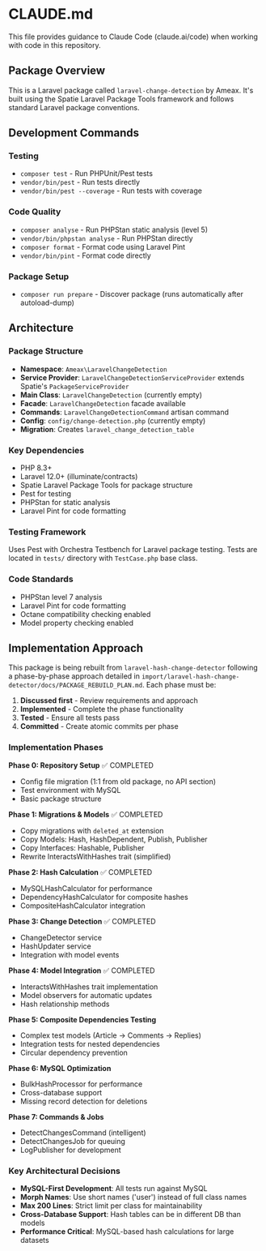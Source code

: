 # CLAUDE.md

This file provides guidance to Claude Code (claude.ai/code) when working with code in this repository.

## Package Overview
This is a Laravel package called `laravel-change-detection` by Ameax. It's built using the Spatie Laravel Package Tools framework and follows standard Laravel package conventions.

## Development Commands

### Testing
- `composer test` - Run PHPUnit/Pest tests
- `vendor/bin/pest` - Run tests directly
- `vendor/bin/pest --coverage` - Run tests with coverage

### Code Quality
- `composer analyse` - Run PHPStan static analysis (level 5)
- `vendor/bin/phpstan analyse` - Run PHPStan directly
- `composer format` - Format code using Laravel Pint
- `vendor/bin/pint` - Format code directly

### Package Setup
- `composer run prepare` - Discover package (runs automatically after autoload-dump)

## Architecture

### Package Structure
- **Namespace**: `Ameax\LaravelChangeDetection`
- **Service Provider**: `LaravelChangeDetectionServiceProvider` extends Spatie's `PackageServiceProvider`
- **Main Class**: `LaravelChangeDetection` (currently empty)
- **Facade**: `LaravelChangeDetection` facade available
- **Commands**: `LaravelChangeDetectionCommand` artisan command
- **Config**: `config/change-detection.php` (currently empty)
- **Migration**: Creates `laravel_change_detection_table`

### Key Dependencies
- PHP 8.3+
- Laravel 12.0+ (illuminate/contracts)
- Spatie Laravel Package Tools for package structure
- Pest for testing
- PHPStan for static analysis
- Laravel Pint for code formatting

### Testing Framework
Uses Pest with Orchestra Testbench for Laravel package testing. Tests are located in `tests/` directory with `TestCase.php` base class.

### Code Standards
- PHPStan level 7 analysis
- Laravel Pint for code formatting
- Octane compatibility checking enabled
- Model property checking enabled

## Implementation Approach

This package is being rebuilt from `laravel-hash-change-detector` following a phase-by-phase approach detailed in `import/laravel-hash-change-detector/docs/PACKAGE_REBUILD_PLAN.md`. Each phase must be:

1. **Discussed first** - Review requirements and approach
2. **Implemented** - Complete the phase functionality
3. **Tested** - Ensure all tests pass
4. **Committed** - Create atomic commits per phase

### Implementation Phases

**Phase 0: Repository Setup** ✅ COMPLETED
- Config file migration (1:1 from old package, no API section)
- Test environment with MySQL
- Basic package structure

**Phase 1: Migrations & Models** ✅ COMPLETED
- Copy migrations with `deleted_at` extension
- Copy Models: Hash, HashDependent, Publish, Publisher
- Copy Interfaces: Hashable, Publisher
- Rewrite InteractsWithHashes trait (simplified)

**Phase 2: Hash Calculation** ✅ COMPLETED
- MySQLHashCalculator for performance
- DependencyHashCalculator for composite hashes
- CompositeHashCalculator integration

**Phase 3: Change Detection** ✅ COMPLETED
- ChangeDetector service
- HashUpdater service
- Integration with model events

**Phase 4: Model Integration** ✅ COMPLETED
- InteractsWithHashes trait implementation
- Model observers for automatic updates
- Hash relationship methods

**Phase 5: Composite Dependencies Testing**
- Complex test models (Article -> Comments -> Replies)
- Integration tests for nested dependencies
- Circular dependency prevention

**Phase 6: MySQL Optimization**
- BulkHashProcessor for performance
- Cross-database support
- Missing record detection for deletions

**Phase 7: Commands & Jobs**
- DetectChangesCommand (intelligent)
- DetectChangesJob for queuing
- LogPublisher for development

### Key Architectural Decisions

- **MySQL-First Development**: All tests run against MySQL
- **Morph Names**: Use short names ('user') instead of full class names
- **Max 200 Lines**: Strict limit per class for maintainability
- **Cross-Database Support**: Hash tables can be in different DB than models
- **Performance Critical**: MySQL-based hash calculations for large datasets